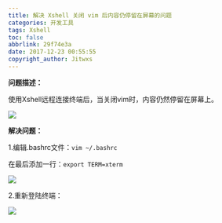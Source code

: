 ```yaml
---
title: 解决 Xshell 关闭 vim 后内容仍停留在屏幕的问题
categories: 开发工具
tags: Xshell
toc: false
abbrlink: 29f74e3a
date: 2017-12-23 00:55:55
copyright_author: Jitwxs
---
```


**问题描述：**

使用Xshell远程连接终端后，当关闭vim时，内容仍然停留在屏幕上。

![](https://cdn.jsdelivr.net/gh/jitwxs/cdn/blog/posts/20171223005116998.png)

**解决问题：**

1.编辑.bashrc文件：`vim ~/.bashrc`

在最后添加一行：`export TERM=xterm`

![](https://cdn.jsdelivr.net/gh/jitwxs/cdn/blog/posts/20171223005331413.png)

2.重新登陆终端：

![](https://cdn.jsdelivr.net/gh/jitwxs/cdn/blog/posts/20171223005502170.png)
